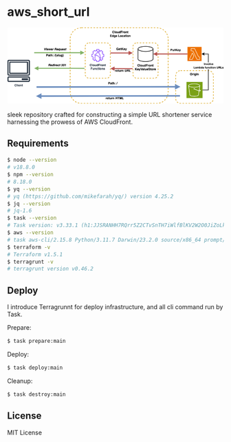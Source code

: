 # aws_short_url
<img src="architecture.png">

sleek repository crafted for constructing a simple URL shortener service harnessing the prowess of AWS CloudFront.

## Requirements

```bash
$ node --version
# v18.8.0
$ npm --version
# 8.18.0
$ yq --version
# yq (https://github.com/mikefarah/yq/) version 4.25.2
$ jq --version
# jq-1.6
$ task --version
# Task version: v3.33.1 (h1:JJSRANHH7RQrr5Z2CTvSnTH7iWlfBlKV2W2O0JiZoLk=)
$ aws --version
# task aws-cli/2.15.8 Python/3.11.7 Darwin/23.2.0 source/x86_64 prompt/off
$ terraform -v
# Terraform v1.5.1
$ terragrunt -v
# terragrunt version v0.46.2
```
## Deploy
I introduce Terragrunnt for deploy infrastructure, and all cli command run by Task.

Prepare:
```bash
$ task prepare:main
```

Deploy:
```bash
$ task deploy:main
```

Cleanup:
```bash
$ task destroy:main
```

## License
MIT License
